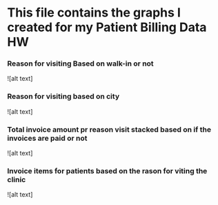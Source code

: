 # This file contains the graphs I created for my Patient Billing Data HW

### Reason for visiting Based on walk-in or not
![alt text]

### Reason for visiting based on city
![alt text]

### Total invoice amount pr reason visit stacked based on if the invoices are paid or not
![alt text]

### Invoice items for patients based on the rason for viting the clinic
![alt text]

